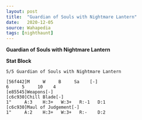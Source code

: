 ```yaml
---
layout: post
title:  "Guardian of Souls with Nightmare Lantern"
date:   2020-12-05
source: Wahapedia
tags: [nighthaunt]
---
```


**Guardian of Souls with Nightmare Lantern**

**Stat Block**
```
5/5 Guardian of Souls with Nightmare Lantern
```

```
[56f442]M     W     B     Sa    [-]
6     5     10    4     
[e85545]Weapons[-]
[c6c930]Chill Blade[-]
1"     A:3    H:3+   W:3+   R:-1   D:1   
[c6c930]Maul of Judgement[-]
1"     A:2    H:3+   W:3+   R:-    D:2   
```


